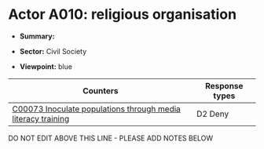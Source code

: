 # Actor A010: religious organisation 

* **Summary:** 

* **Sector:** Civil Society

* **Viewpoint:** blue


| Counters | Response types |
| -------- | -------------- |
| [C00073 Inoculate populations through media literacy training](../counters/C00073.md) | D2 Deny |


DO NOT EDIT ABOVE THIS LINE - PLEASE ADD NOTES BELOW